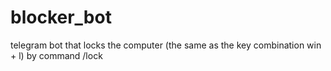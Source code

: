 # blocker_bot
telegram bot that locks the computer (the same as the key combination win + l) by command /lock
